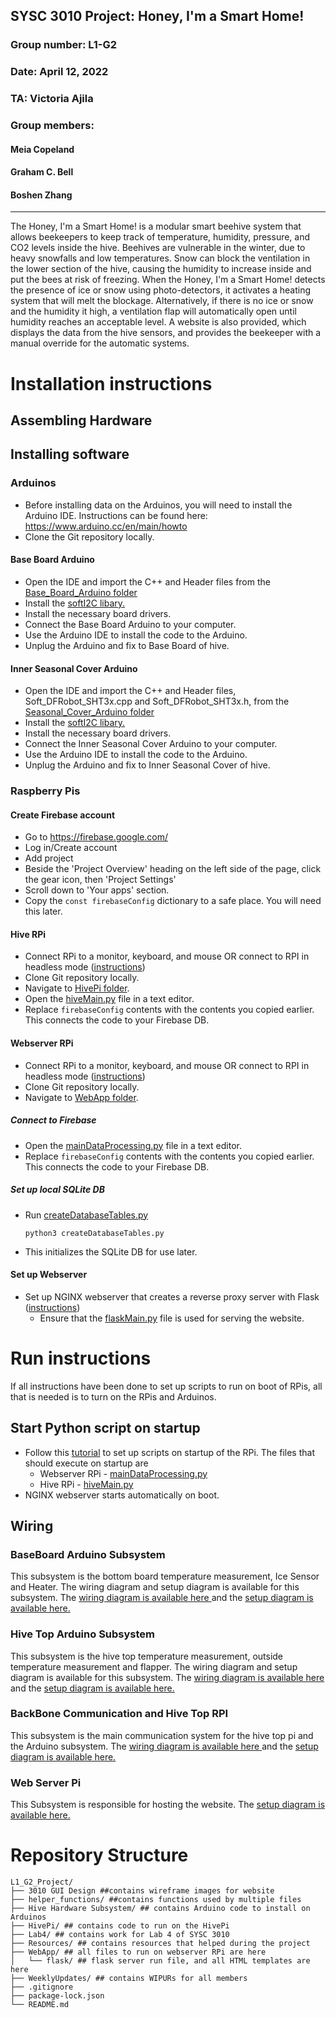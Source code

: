 ## SYSC 3010 Project: Honey, I'm a Smart Home!
### Group number: L1-G2
### Date: April 12, 2022
### TA: Victoria Ajila
### Group members:
#### Meia Copeland
#### Graham C. Bell
#### Boshen Zhang

---

The Honey, I'm a Smart Home! is a modular smart beehive system that allows beekeepers to keep track of temperature, humidity, pressure, and CO2 levels inside the hive. Beehives are vulnerable in the winter, due to heavy snowfalls and low temperatures. Snow can block the ventilation in the lower section of the hive, causing the humidity to increase inside and put the bees at risk of freezing. When the Honey, I'm a Smart Home! detects the presence of ice or snow using photo-detectors, it activates a heating system that will melt the blockage. Alternatively, if there is no ice or snow and the humidity it high, a ventilation flap will automatically open until humidity reaches an acceptable level. A website is also provided, which displays the data from the hive sensors, and provides the beekeeper with a manual override for the automatic systems.

# Installation instructions

## Assembling Hardware

## Installing software

### Arduinos

- Before installing data on the Arduinos, you will need to install the Arduino IDE. Instructions can be found here: https://www.arduino.cc/en/main/howto
- Clone the Git repository locally.

#### Base Board Arduino
- Open the IDE and import the C++ and Header files from the [Base_Board_Arduino folder](/Hive_Hardware_Subsystem/Final_Product_Code/Base_Board_Arduino)
- Install the [softI2C libary.](https://www.arduino.cc/reference/en/libraries/softwire/)
- Install the necessary board drivers.
- Connect the Base Board Arduino to your computer.
- Use the Arduino IDE to install the code to the Arduino.
- Unplug the Arduino and fix to Base Board of hive.

#### Inner Seasonal Cover Arduino
- Open the IDE and import the C++ and Header files, Soft_DFRobot_SHT3x.cpp and Soft_DFRobot_SHT3x.h, from the [Seasonal_Cover_Arduino folder](/Hive_Hardware_Subsystem/Final_Product_Code/Seasonal_Cover_Arduino)
- Install the [softI2C libary.](https://www.arduino.cc/reference/en/libraries/softwire/)
- Install the necessary board drivers.
- Connect the Inner Seasonal Cover Arduino to your computer.
- Use the Arduino IDE to install the code to the Arduino.
- Unplug the Arduino and fix to Inner Seasonal Cover of hive.

### Raspberry Pis
#### Create Firebase account
- Go to https://firebase.google.com/
- Log in/Create account
- Add project
- Beside the 'Project Overview' heading on the left side of the page, click the gear icon, then 'Project Settings'
- Scroll down to 'Your apps' section.
- Copy the <code>const firebaseConfig</code> dictionary to a safe place. You will need this later.

#### Hive RPi
- Connect RPi to a monitor, keyboard, and mouse OR connect to RPI in headless mode ([instructions](https://pimylifeup.com/headless-raspberry-pi-setup/))
- Clone Git repository locally.
- Navigate to [HivePi folder](/HivePi/).
- Open the [hiveMain.py](/HivePi/hiveMain.py) file in a text editor.
- Replace <code>firebaseConfig</code> contents with the contents you copied earlier. This connects the code to your Firebase DB.

#### Webserver RPi
- Connect RPi to a monitor, keyboard, and mouse OR connect to RPI in headless mode ([instructions](https://pimylifeup.com/headless-raspberry-pi-setup/))
- Clone Git repository locally.
- Navigate to [WebApp folder](/WebApp/).

##### Connect to Firebase
- Open the [mainDataProcessing.py](/WebApp/mainDataProcessing.py) file in a text editor.
- Replace <code>firebaseConfig</code> contents with the contents you copied earlier. This connects the code to your Firebase DB.

##### Set up local SQLite DB
- Run [createDatabaseTables.py](/WebApp/createDatabaseTables.py)
	<p><code>python3 createDatabaseTables.py</code></p>
- This initializes the SQLite DB for use later.

#### Set up Webserver
- Set up NGINX webserver that creates a reverse proxy server with Flask ([instructions](https://www.raspberrypi-spy.co.uk/2018/12/running-flask-under-nginx-raspberry-pi/))
	- Ensure that the [flaskMain.py](/WebApp/flask/flaskMain.py) file is used for serving the website.

# Run instructions

If all instructions have been done to set up scripts to run on boot of RPis, all that is needed is to turn on the RPis and Arduinos.

## Start Python script on startup
- Follow this [tutorial](https://www.instructables.com/Raspberry-Pi-Launch-Python-script-on-startup/) to set up scripts on startup of the RPi. The files that should execute on startup are
	- Webserver RPi - [mainDataProcessing.py](/WebApp/mainDataProcessing.py)
	- Hive RPi - [hiveMain.py](/HivePi/hiveMain.py)
- NGINX webserver starts automatically on boot.

## Wiring

### BaseBoard Arduino Subsystem

This subsystem is the bottom board temperature measurement, Ice Sensor and Heater. The wiring diagram and setup diagram is available for this subsystem. 
The [wiring diagram is available here ](https://github.com/bienemeia/L1_G2_Project/blob/main/Wiring%20Diagrams/Arduino%202%20System_Skeam.png) and the 
[setup diagram is available here.](https://github.com/bienemeia/L1_G2_Project/blob/main/Wiring%20Diagrams/Arduino%202%20System.png)
 
### Hive Top Arduino Subsystem

This subsystem is the hive top temperature measurement, outside temperature measurement and flapper. The wiring diagram and setup diagram is available for this subsystem. 
The [wiring diagram is available here ](https://github.com/bienemeia/L1_G2_Project/blob/main/Wiring%20Diagrams/Arduino%201%20System_schem.png) and the 
[setup diagram is available here.](https://github.com/bienemeia/L1_G2_Project/blob/main/Wiring%20Diagrams/Arduino%201%20System.png)

### BackBone Communication and Hive Top RPI 
This subsystem is the main communication system for the hive top pi and the Arduino subsystem. 
The [wiring diagram is available here ](https://github.com/bienemeia/L1_G2_Project/blob/main/Wiring%20Diagrams/Seasonal%20Innercove%20and%20BaseBoard%20Communication%20system_schem.png) and the [setup diagram is available here.](https://github.com/bienemeia/L1_G2_Project/blob/main/Wiring%20Diagrams/Seasonal%20Innercove%20and%20BaseBoard%20Communication%20system..png)

### Web Server Pi
This Subsystem is responsible for hosting the website. The [setup diagram is available here.](https://github.com/bienemeia/L1_G2_Project/blob/main/Wiring%20Diagrams/Raspberry%20Pi%201.png)

	

# Repository Structure
```
L1_G2_Project/
├── 3010 GUI Design ##contains wireframe images for website
├── helper_functions/ ##contains functions used by multiple files
├── Hive Hardware Subsystem/ ## contains Arduino code to install on Arduinos
├── HivePi/ ## contains code to run on the HivePi
├── Lab4/ ## contains work for Lab 4 of SYSC 3010
├── Resources/ ## contains resources that helped during the project
├── WebApp/ ## all files to run on webserver RPi are here
│   └── flask/ ## flask server run file, and all HTML templates are here
├── WeeklyUpdates/ ## contains WIPURs for all members
├── .gitignore
├── package-lock.json
└── README.md
```